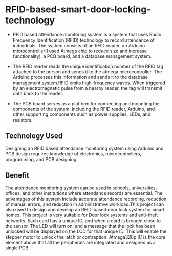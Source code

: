 # RFID-based-smart-door-locking-technology

- RFID based attendance monitoring system is a system that uses Radio Frequency Identification (RFID) technology to record attendance of individuals. The system consists of an RFID reader, an Arduino microcontroller(I used Atmega chip to reduce size and increase functionality), a PCB board, and a database management system.

- The RFID reader reads the unique identification number of the RFID tag attached to the person and sends it to the atmega microcontroller. The Arduino processes this information and sends it to the database management system.RFID emits high-frequency waves. When triggered by an electromagnetic pulse from a nearby reader, the tag will transmit data back to the reader.

- The PCB board serves as a platform for connecting and mounting the components of the system, including the RFID reader, Arduino, and other supporting components such as power supplies, LEDs, and resistors.

## Technology Used
Designing an RFID based attendance monitoring system using Arduino and PCB design requires knowledge of electronics, microcontrollers, programming, and PCB designing.

## Benefit
The attendance monitoring system can be used in schools, universities, offices, and other institutions where attendance records are essential. The advantages of this system include accurate attendance recording, reduction of manual errors, and reduction in administrative workload.This project can also used to design and develop an RFID-based door lock system for smart homes. This project is very suitable for Door lock systems and anti-theft networks. Each card has a unique ID, and when a card is brought close to the sensor, The LED will turn on, and a message that the lock has been unlocked will be displayed on the LCD for that unique ID. This will enable the stepper motor to unlock the latch or contraption. Atmega328p IC is the core element above that all the peripherals are integrated and designed as a single PCB
